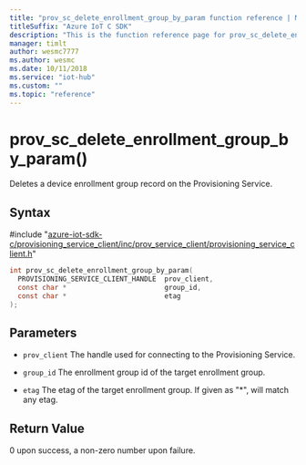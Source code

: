 ```yaml
---                             
title: "prov_sc_delete_enrollment_group_by_param function reference | Microsoft Docs" 
titleSuffix: "Azure IoT C SDK"            
description: "This is the function reference page for prov_sc_delete_enrollment_group_by_param() in the Azure IoT C SDK. This SDK is used with the Azure IoT Hub and Azure IoT Hub Device Provisioning Service"            
manager: timlt                 
author: wesmc7777              
ms.author: wesmc               
ms.date: 10/11/2018                    
ms.service: "iot-hub"             
ms.custom: ""                
ms.topic: "reference"        
---                            
```


# prov_sc_delete_enrollment_group_by_param()

Deletes a device enrollment group record on the Provisioning Service.

## Syntax

\#include "[azure-iot-sdk-c/provisioning_service_client/inc/prov_service_client/provisioning_service_client.h](../provisioning-service-client-h.md)"  
```C
int prov_sc_delete_enrollment_group_by_param(
  PROVISIONING_SERVICE_CLIENT_HANDLE  prov_client,
  const char *                        group_id,
  const char *                        etag
);
```

## Parameters
* `prov_client` The handle used for connecting to the Provisioning Service. 

* `group_id` The enrollment group id of the target enrollment group. 

* `etag` The etag of the target enrollment group. If given as "*", will match any etag.

## Return Value
0 upon success, a non-zero number upon failure.


